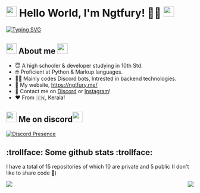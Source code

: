 # <img src='https://cdn.discordapp.com/emojis/914733071348150353.gif?size=240' width='28'> Hello World, I'm Ngtfury! 👋🏻 <img src='https://cdn.discordapp.com/emojis/914733071348150353.gif?size=240' width='28'>
[![Typing SVG](https://readme-typing-svg.herokuapp.com?color=%2336BCF7&duration=5&lines=%5C.vscode%5Cextensions%5C.164c7cde-60e9-4307-bf71-de0189daf599%5CpythonFiles%5Clib%5Cjedilsp%5Cjedi%5Cthird_party%5Ctypeshed%5Cstdlib%5C3.7;15-09-2021++05%3A09+PM+++++++++++++++791+suite.pyi;15-09-2021++05%3A09+PM+++++++++++++++791+suite.pyi;15-09-2021++05%3A09+PM++++%3CDIR%3E++++++++++..;+++++++++++++++6+File(s)+++++++++14%2C702+bytes;15-09-2021++05%3A09+PM+++++++++++++1%2C109+queues.pyi;15-09-2021++05%3A09+PM+++++++++++++3%2C576+__init__.pyi;15-09-2021++05%3A09+PM+++++++++++++1%2C630+utils.pyi)](https://github.com/Ngtfury)


## <img src='https://cdn.discordapp.com/emojis/784649325992345631.gif?size=240' width='28'> About me <img src='https://cdn.discordapp.com/emojis/784649325992345631.gif?size=240' width='28'>
  - 😇 A high schooler & developer studying in 10th Std.
  - 🤓 Proficient at Python & Markup languages.
  - 🤸‍♂️ Mainly codes Discord bots, Intrested in backend technologies.
  - 💜 My website, https://ngtfury.me/
  - 🏹 Contact me on [Discord](https://discord.com/users/770646750804312105) or [Instagram](https://www.instagram.com/_ngt_fury/)!
  - ❤️ From :india:, Kerala!


## <img src='https://cdn.discordapp.com/emojis/784649323837259806.gif?size=240' width='28'> Me on discord<img src='https://cdn.discordapp.com/emojis/784649323837259806.gif?size=240' width='28'>
[![Discord Presence](https://lanyard.cnrad.dev/api/770646750804312105)](https://discord.com/users/770646750804312105)
  
## :trollface: Some github stats :trollface:
I have a total of 15 repositories of which 10 are private and 5 public (I don't like to share code 🤫)
<br>

<p align=center>
<a href="https://github.com/Ngtfury">
  <img align="left" src="https://github-readme-stats.vercel.app/api?username=Ngtfury&count_private=true&hide=prs&title_color=&icon_color=f0f0f0&text_color=f0f0f0&bg_color=151b22&hide_border=true" />
  <img align="right" src="https://github-readme-stats.vercel.app/api/top-langs/?username=Ngtfury&show_icons=true&show_icons=true&title_color=&icon_color=f0f0f0&text_color=f0f0f0&bg_color=151b22&hide_border=true"  />

</br>
